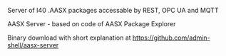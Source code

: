 Server of I40 .AASX packages accessable by REST, OPC UA and MQTT

AASX Server - based on code of AASX Package Explorer

Binary download with short explanation at 
https://github.com/admin-shell/aasx-server
